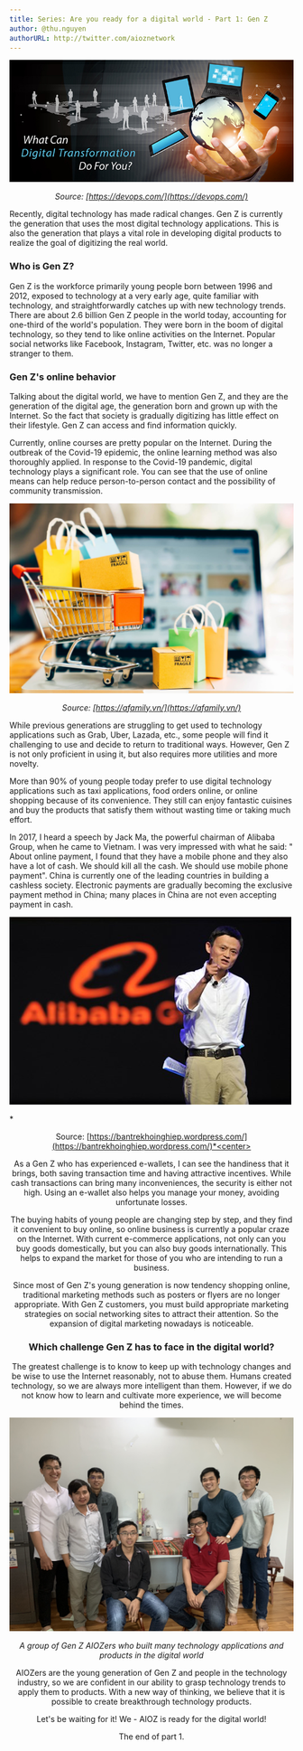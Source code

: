 ```yaml
---
title: Series: Are you ready for a digital world - Part 1: Gen Z
author: @thu.nguyen
authorURL: http://twitter.com/aioznetwork
---
```

![assets/2021-06-26-genz/DigitalIT2.jpeg](assets/2021-06-26-genz/DigitalIT2.jpeg)
<!--truncate-->

*<center>Source: [https://devops.com/](https://devops.com/)</center>*

Recently, digital technology has made radical changes. Gen Z is currently the generation that uses the most digital technology applications. This is also the generation that plays a vital role in developing digital products to realize the goal of digitizing the real world.

### Who is Gen Z?

Gen Z is the workforce primarily young people born between 1996 and 2012, exposed to technology at a very early age, quite familiar with technology, and straightforwardly catches up with new technology trends. There are about 2.6 billion Gen Z people in the world today, accounting for one-third of the world's population. They were born in the boom of digital technology, so they tend to like online activities on the Internet. Popular social networks like Facebook, Instagram, Twitter, etc. was no longer a stranger to them.

### Gen Z's online behavior

Talking about the digital world, we have to mention Gen Z, and they are the generation of the digital age, the generation born and grown up with the Internet. So the fact that society is gradually digitizing has little effect on their lifestyle. Gen Z can access and find information quickly.

Currently, online courses are pretty popular on the Internet. During the outbreak of the Covid-19 epidemic, the online learning method was also thoroughly applied. In response to the Covid-19 pandemic, digital technology plays a significant role. You can see that the use of online means can help reduce person-to-person contact and the possibility of community transmission.

![assets/2021-06-26-genz/onlineshoppingaddiction-scaled-15980223839461736891636.jpeg](assets/2021-06-26-genz/onlineshoppingaddiction-scaled-15980223839461736891636.jpeg)

*<center>Source: [https://afamily.vn/](https://afamily.vn/)</center>*

While previous generations are struggling to get used to technology applications such as Grab, Uber, Lazada, etc., some people will find it challenging to use and decide to return to traditional ways. However, Gen Z is not only proficient in using it, but also requires more utilities and more novelty.

More than 90% of young people today prefer to use digital technology applications such as taxi applications, food orders online, or online shopping because of its convenience. They still can enjoy fantastic cuisines and buy the products that satisfy them without wasting time or taking much effort.

In 2017, I heard a speech by Jack Ma, the powerful chairman of Alibaba Group, when he came to Vietnam. I was very impressed with what he said: " About online payment, I found that they have a mobile phone and they also have a lot of cash. We should kill all the cash. We should use mobile phone payment". China is currently one of the leading countries in building a cashless society. Electronic payments are gradually becoming the exclusive payment method in China; many places in China are not even accepting payment in cash.

![assets/2021-06-26-genz/alibaba-jack-ma.jpeg](assets/2021-06-26-genz/alibaba-jack-ma.jpeg)

*<center>Source: [https://bantrekhoinghiep.wordpress.com/](https://bantrekhoinghiep.wordpress.com/)*<center>

As a Gen Z who has experienced e-wallets, I can see the handiness that it brings, both saving transaction time and having attractive incentives. While cash transactions can bring many inconveniences, the security is either not high. Using an e-wallet also helps you manage your money, avoiding unfortunate losses.

The buying habits of young people are changing step by step, and they find it convenient to buy online, so online business is currently a popular craze on the Internet. With current e-commerce applications, not only can you buy goods domestically, but you can also buy goods internationally. This helps to expand the market for those of you who are intending to run a business.

Since most of Gen Z's young generation is now tendency shopping online, traditional marketing methods such as posters or flyers are no longer appropriate. With Gen Z customers, you must build appropriate marketing strategies on social networking sites to attract their attention. So the expansion of digital marketing nowadays is noticeable.

### Which challenge Gen Z has to face in the digital world?

The greatest challenge is to know to keep up with technology changes and be wise to use the Internet reasonably, not to abuse them. Humans created technology, so we are always more intelligent than them. However, if we do not know how to learn and cultivate more experience, we will become behind the times.

![assets/2021-06-26-genz/IMG_3054.jpg](assets/2021-06-26-genz/IMG_3054.jpg)

*<center>A group of Gen Z AIOZers who built many technology applications and products in the digital world</center>*

AIOZers are the young generation of Gen Z and people in the technology industry, so we are confident in our ability to grasp technology trends to apply them to products. With a new way of thinking, we believe that it is possible to create breakthrough technology products.

Let's be waiting for it! We - AIOZ is ready for the digital world!

The end of part 1.
